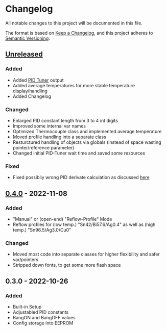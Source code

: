 # Changelog

All notable changes to this project will be documented in this file.

The format is based on [Keep a Changelog](https://keepachangelog.com/en/1.0.0/),
and this project adheres to [Semantic Versioning](https://semver.org/spec/v2.0.0.html).

## [Unreleased]

### Added 

- Added [PID Tuner](https://pidtuner.com) output
- Added average temperatures for more stable temperature display/handling 
- Added Changelog

### Changed

- Enlarged PID constant length from 3 to 4 int digits
- Improved some internal var names
- Optimized Thermocouple class and implemented average temperature
- Moved profile handling into a separate class
- Resturctured handling of objects via globals (instead of space wasting pointer/reference parameter)
- Changed initial PID-Tuner wait time and saved some resources

### Fixed

- Fixed possibliy wrong PID derivate calculation as discussed [here](https://github.com/r-downing/AutoPID/issues/4)

<!-- Further samples:


### Removed

- tbd
- something from [@someone](https://github.com/someone).

-->

## [0.4.0] - 2022-11-08

### Added

- "Manual" or (open-end) "Reflow-Profile" Mode
- Reflow profiles for (low temp.) "Sn42/Bi57.6/Ag0.4" as well as (high temp.) "Sn96.5/Ag3.0/Cu0"

### Changed

- Moved most code into separate classes for higher flexibility and safer var/pointers
- Stripped down fonts, to get some more flash space

## 0.3.0 - 2022-10-26

### Added

- Built-in Setup
- Adjustabled PID constants
- BangON and BangOFF values
- Config storage into EEPROM

[unreleased]: https://github.com/Apehaenger/Another-HotPlate-Firmware/compare/v0.4.0...develop
<!--
[0.4.x]: https://github.com/Apehaenger/Another-HotPlate-Firmware/compare/v0.4.0...v0.4.x -->
[0.4.0]: https://github.com/Apehaenger/Another-HotPlate-Firmware/releases/v0.4.0
